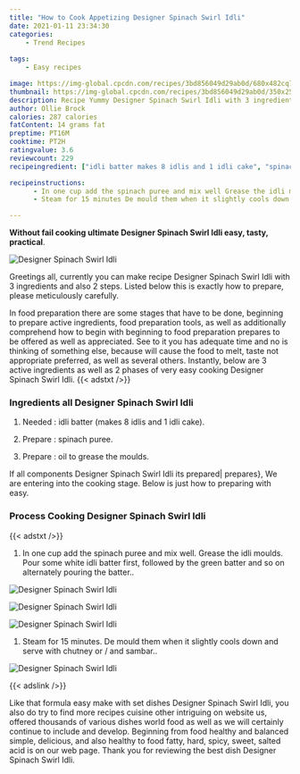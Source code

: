 ```yaml
---
title: "How to Cook Appetizing Designer Spinach Swirl Idli"
date: 2021-01-11 23:34:30
categories:
    - Trend Recipes
    
tags:
    - Easy recipes

image: https://img-global.cpcdn.com/recipes/3bd856049d29ab0d/680x482cq70/designer-spinach-swirl-idli-recipe-main-photo.jpg
thumbnail: https://img-global.cpcdn.com/recipes/3bd856049d29ab0d/350x250cq70/designer-spinach-swirl-idli-recipe-main-photo.jpg
description: Recipe Yummy Designer Spinach Swirl Idli with 3 ingredients and 2 stages of easy cooking.
author: Ollie Brock
calories: 287 calories
fatContent: 14 grams fat
preptime: PT16M
cooktime: PT2H
ratingvalue: 3.6
reviewcount: 229
recipeingredient: ["idli batter makes 8 idlis and 1 idli cake", "spinach puree", "oil to grease the moulds"]

recipeinstructions: 
      - In one cup add the spinach puree and mix well Grease the idli moulds Pour some white idli batter first followed by the green batter and so on alternately pouring the batter 
      - Steam for 15 minutes De mould them when it slightly cools down and serve with chutney or  and sambar

---
```




**Without fail cooking ultimate Designer Spinach Swirl Idli easy, tasty, practical**. 


![Designer Spinach Swirl Idli](https://img-global.cpcdn.com/recipes/3bd856049d29ab0d/680x482cq70/designer-spinach-swirl-idli-recipe-main-photo.jpg "Designer Spinach Swirl Idli")




Greetings all, currently you can make recipe Designer Spinach Swirl Idli with 3 ingredients and also 2 steps. Listed below this is exactly how to prepare, please meticulously carefully.

In food preparation there are some stages that have to be done, beginning to prepare active ingredients, food preparation tools, as well as additionally comprehend how to begin with beginning to food preparation prepares to be offered as well as appreciated. See to it you has adequate time and no is thinking of something else, because will cause the food to melt, taste not appropriate preferred, as well as several others. Instantly, below are 3 active ingredients as well as 2 phases of very easy cooking Designer Spinach Swirl Idli.
{{< adstxt />}}

### Ingredients all Designer Spinach Swirl Idli


1. Needed  : idli batter (makes 8 idlis and 1 idli cake).

1. Prepare  : spinach puree.

1. Prepare  : oil to grease the moulds.



If all components Designer Spinach Swirl Idli its prepared| prepares}, We are entering into the cooking stage. Below is just how to preparing with easy.

### Process Cooking Designer Spinach Swirl Idli

{{< adstxt />}}


1. In one cup add the spinach puree and mix well. Grease the idli moulds. Pour some white idli batter first, followed by the green batter and so on alternately pouring the batter..



![Designer Spinach Swirl Idli](https://img-global.cpcdn.com/steps/0a5d6adaf0a3442f/160x128cq70/designer-spinach-swirl-idli-recipe-step-1-photo.jpg" "Designer Spinach Swirl Idli")

![Designer Spinach Swirl Idli](https://img-global.cpcdn.com/steps/c2b5819534e4d642/160x128cq70/designer-spinach-swirl-idli-recipe-step-1-photo.jpg" "Designer Spinach Swirl Idli")

![Designer Spinach Swirl Idli](https://img-global.cpcdn.com/steps/eccb1f4af8e3587e/160x128cq70/designer-spinach-swirl-idli-recipe-step-1-photo.jpg" "Designer Spinach Swirl Idli")



1. Steam for 15 minutes. De mould them when it slightly cools down and serve with chutney or / and sambar..



![Designer Spinach Swirl Idli](https://img-global.cpcdn.com/steps/7a256d9a128fb422/160x128cq70/designer-spinach-swirl-idli-recipe-step-2-photo.jpg" "Designer Spinach Swirl Idli")





{{< adslink />}}

Like that formula easy make with set dishes Designer Spinach Swirl Idli, you also do try to find more recipes cuisine other intriguing on website us, offered thousands of various dishes world food as well as we will certainly continue to include and develop. Beginning from food healthy and balanced simple, delicious, and also healthy to food fatty, hard, spicy, sweet, salted acid is on our web page. Thank you for reviewing the best dish Designer Spinach Swirl Idli.
